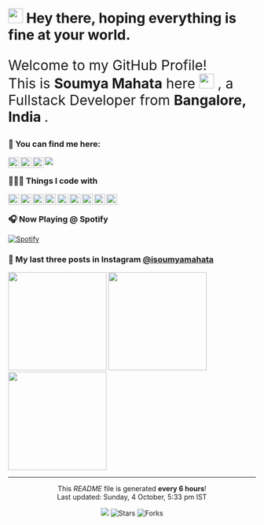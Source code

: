 <h1><img src="https://emojis.slackmojis.com/emojis/images/1471045840/795/cool.gif?1471045840" width="30"/> Hey there, hoping everything is fine at your world.</h1>


<p style="font-size: 2em;">Welcome to my GitHub Profile! </br> This is <b>Soumya Mahata</b> here <img src="https://emojis.slackmojis.com/emojis/images/1570211625/6611/wave-animated.gif?1570211625" width="30"/> , a Fullstack Developer from <b>Bangalore, India </b>.</p>
<p>

### 💬 You can find me here:
<a href="https://twitter.com/mSOUMYA_MAHATA">
  <img align="left" alt="Soumya Mahata | Twitter" width="22px" src="https://cdn.jsdelivr.net/npm/simple-icons@v3/icons/twitter.svg" />
</a>
<a href="https://www.linkedin.com/in/isoumyamahata/">
  <img align="left" alt="Soumya Mahata | LinkdeIN" width="22px" src="https://cdn.jsdelivr.net/npm/simple-icons@v3/icons/linkedin.svg" />
</a>
<a href="https://www.instagram.com/isoumyamahata/">
  <img align="left" alt="Soumya Mahata | Instagram" width="22px" src="https://cdn.jsdelivr.net/npm/simple-icons@v3/icons/instagram.svg" />
</a>

![](https://visitor-badge.glitch.me/badge?page_id=isoumya)
<br />
</p>

### 👨🏽‍💻 Things I code with
<p>
     <img align="left" alt="Java" width="22px" src="https://cdn.jsdelivr.net/npm/simple-icons@v3/icons/java.svg" />
     <img align="left" alt="JavaScript" width="22px" src="https://cdn.jsdelivr.net/npm/simple-icons@v3/icons/javascript.svg" />
     <img align="left" alt="SpringBoot" width="22px" src="https://cdn.jsdelivr.net/npm/simple-icons@v3/icons/spring.svg" />
     <img align="left" alt="Kafka" width="22px" src="https://cdn.jsdelivr.net/npm/simple-icons@v3/icons/apachekafka.svg" />
     <img align="left" alt="Spark" width="22px" src="https://cdn.jsdelivr.net/npm/simple-icons@v3/icons/apachespark.svg" />
     <img align="left" alt="HTML" width="22px" src="https://cdn.jsdelivr.net/npm/simple-icons@v3/icons/html5.svg" />
     <img align="left" alt="CSS" width="22px" src="https://cdn.jsdelivr.net/npm/simple-icons@v3/icons/css3.svg" />
     <img align="left" alt="AngularJS" width="22px" src="https://cdn.jsdelivr.net/npm/simple-icons@v3/icons/angularjs.svg" />
     <img align="left" alt="Bootstrap" width="22px" src="https://cdn.jsdelivr.net/npm/simple-icons@v3/icons/bootstrap.svg" />
</p>
<br/>

### 🎧 Now Playing @ Spotify
[![Spotify](https://spotify-nowplaying.isoumyamahata.vercel.app/api/spotify)](https://open.spotify.com/user/313nuyeg6umsfpsthu3ujg7omnfi)

### 📸 My last three posts in Instagram <a href="https://www.instagram.com/isoumyamahata/" target="_blank">@isoumyamahata</a>
<p><img width="200" src="https:&#x2F;&#x2F;scontent-yyz1-1.cdninstagram.com&#x2F;v&#x2F;t51.2885-15&#x2F;e35&#x2F;107960072_883711342106009_1156084847209531600_n.jpg?_nc_ht&#x3D;scontent-yyz1-1.cdninstagram.com&amp;_nc_cat&#x3D;105&amp;_nc_ohc&#x3D;J1T5gMgvJo8AX9ntUup&amp;_nc_tp&#x3D;18&amp;oh&#x3D;27c8c55d5d68eecb8449ad7b87197621&amp;oe&#x3D;5F7C0805" /> <img width="200" src="https:&#x2F;&#x2F;scontent-yyz1-1.cdninstagram.com&#x2F;v&#x2F;t51.2885-15&#x2F;sh0.08&#x2F;e35&#x2F;s640x640&#x2F;103397650_1385771614943097_753337209419028048_n.jpg?_nc_ht&#x3D;scontent-yyz1-1.cdninstagram.com&amp;_nc_cat&#x3D;109&amp;_nc_ohc&#x3D;TxVQqWWPgvsAX8I1v2n&amp;oh&#x3D;3b94d130ea66a7bed1d42fdfa6dca7dc&amp;oe&#x3D;5FA3DCDD" /> <img width="200" src="https:&#x2F;&#x2F;scontent-yyz1-1.cdninstagram.com&#x2F;v&#x2F;t51.2885-15&#x2F;sh0.08&#x2F;e35&#x2F;p640x640&#x2F;102919621_1160279907638144_6477784032832376206_n.jpg?_nc_ht&#x3D;scontent-yyz1-1.cdninstagram.com&amp;_nc_cat&#x3D;108&amp;_nc_ohc&#x3D;xsl9WWYBXLgAX-abBra&amp;oh&#x3D;0a4c2f57124e9da55f628fac9b05ec9c&amp;oe&#x3D;5FA26E75" /></p>


------------
<p align="center">This <i>README</i> file is generated <b>every 6 hours</b>!</br>Last updated: Sunday, 4 October, 5:33 pm IST<br /></p>
<p align="center"><img src="https://github.com/isoumya/isoumya/workflows/README%20build/badge.svg" /> <img alt="Stars" src="https://img.shields.io/github/stars/isoumya/isoumya?style=flat-square&labelColor=343b41"/> <img alt="Forks" src="https://img.shields.io/github/forks/isoumya/isoumya?style=flat-square&labelColor=343b41"/></p>
